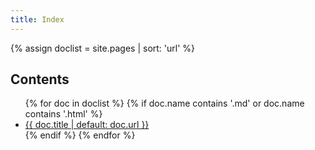 ```yaml
---
title: Index
---
```

{% assign doclist = site.pages | sort: 'url'  %}
<h2>Contents</h2>
<ul>
  {% for doc in doclist %}
    {% if doc.name contains '.md' or doc.name contains '.html' %}
    <li><a class="index-link" href="{{ site.baseurl }}{{ doc.url }}">{{ doc.title | default: doc.url }}</a></li>
    {% endif %}
  {% endfor %}
</ul>
